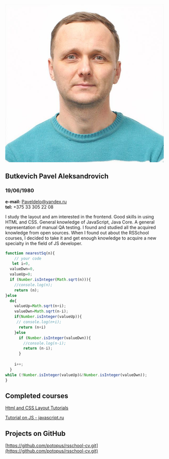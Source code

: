 ![Foto](img/img.jpg)


## Butkevich Pavel Aleksandrovich
### 19/06/1980
**e-mail:** Paveldelo@yandex.ru <br/>
**tel:** +375 33 305 22 08

I study the layout and am interested in the frontend. Good skills in using HTML and CSS. General knowledge of JavaScript, Java Core. A general representation of manual QA testing.
I found and studied all the acquired knowledge from open sources.
When I found out about the RSSchool courses, I decided to take it and get enough knowledge to acquire a new specialty in the field of JS developer.


```javascript
function nearestSq(n){
    // your code
   let i=0,
  valueDwn=0,
  valueUp=0;
  if (Number.isInteger(Math.sqrt(n))){
    //console.log(n);
    return (n);
}else 
  do{
    valueUp=Math.sqrt(n+i);
    valueDwn=Math.sqrt(n-i);
    if(Number.isInteger(valueUp)){
     // console.log(n+i);
      return (n+i)
    }else
      if (Number.isInteger(valueDwn)){
        //console.log(n-i);
        return (n-i);
      }
      
    i++;
  }
while (!Number.isInteger(valueUp)&!Number.isInteger(valueDwn));
}
```
## Completed courses
[Html and CSS Layout Tutorials](https://code.mu/ru/)<br/>

[Tutorial on JS - javascript.ru](https://learn.javascript.ru/)


## Projects on GitHub
[https://github.com/potopus/rsschool-cv.git](https://github.com/potopus/rsschool-cv.git)